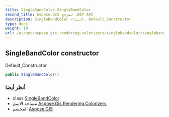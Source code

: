 ```yaml
---
title: SingleBandColor.SingleBandColor
second_title: Aspose.GIS لمرجع .NET API
description: SingleBandColor البناء. Default_Constructor
type: docs
weight: 10
url: /ar/net/aspose.gis.rendering.colorizers/singlebandcolor/singlebandcolor/
---
```

## SingleBandColor constructor

Default_Constructor

```csharp
public SingleBandColor()
```

### أنظر أيضا

* class [SingleBandColor](../)
* مساحة الاسم [Aspose.Gis.Rendering.Colorizers](../../singlebandcolor/)
* المجسم [Aspose.GIS](../../../)


